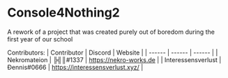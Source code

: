 # Console4Nothing2
A rework of a project that was created purely out of boredom during the first year of our school

Contributors: 
| Contributor | Discord | Website |
| ------ | ------ | ------ |
| Nekromateion | ╠╣║#1337 | https://nekro-works.de |
| Interessensverlust | Ðennis#0666 | https://interessensverlust.xyz/ |
